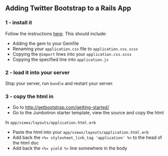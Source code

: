 ## Adding Twitter Bootstrap to a Rails App

### 1 - install it
Follow the instructions [here](https://github.com/twbs/bootstrap-sass#a-ruby-on-rails).
This should include:

* Adding the gem to your Gemfile
* Renaming your `application.css` file to `application.css.scss`
* Copying the `@import` lines into your `application.css.scss`
* Copying the specified line into `application.js`

### 2 - load it into your server

Stop your server, run `bundle` and restart your server.

### 3 - copy the html in

* Go to http://getbootstrap.com/getting-started/
* Go to the Jumbotron starter template, view the source and copy the html

In `app/views/layouts/application.html.erb`

* Paste the html into your `app/views/layouts/application.html.erb`
* Add back the `<%= stylesheet_link_tag 'application' %>` to the head of the html doc
* Add back the `<%= yield %>` line somewhere in the body
